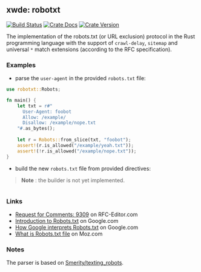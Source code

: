 ## xwde: robotxt

[![Build Status][action-badge]][action-url]
[![Crate Docs][docs-badge]][docs-url]
[![Crate Version][crates-badge]][crates-url]

[action-badge]: https://img.shields.io/github/actions/workflow/status/xwde/robotxt/build.yaml?branch=main&label=build&logo=github&style=for-the-badge
[action-url]: https://github.com/xwde/robotxt/actions/workflows/build.yaml
[crates-badge]: https://img.shields.io/crates/v/robotxt.svg?logo=rust&style=for-the-badge
[crates-url]: https://crates.io/crates/robotxt
[docs-badge]: https://img.shields.io/docsrs/robotxt?logo=Docs.rs&style=for-the-badge
[docs-url]: http://docs.rs/robotxt

The implementation of the robots.txt (or URL exclusion) protocol in the Rust
programming language with the support of `crawl-delay`, `sitemap` and universal
`*` match extensions (according to the RFC specification).

### Examples

- parse the `user-agent` in the provided `robots.txt` file:

```rust
use robotxt::Robots;

fn main() {
    let txt = r#"
      User-Agent: foobot
      Allow: /example/
      Disallow: /example/nope.txt
    "#.as_bytes();
    
    let r = Robots::from_slice(txt, "foobot");
    assert!(r.is_allowed("/example/yeah.txt"));
    assert!(!r.is_allowed("/example/nope.txt"));
}
```

- build the new `robots.txt` file from provided directives:

> **Note** : the builder is not yet implemented.

```rust
```

### Links

- [Request for Comments: 9309](https://www.rfc-editor.org/rfc/rfc9309.txt) on
  RFC-Editor.com
- [Introduction to Robots.txt](https://developers.google.com/search/docs/crawling-indexing/robots/intro)
  on Google.com
- [How Google interprets Robots.txt](https://developers.google.com/search/docs/crawling-indexing/robots/robots_txt)
  on Google.com
- [What is Robots.txt file](https://moz.com/learn/seo/robotstxt) on Moz.com

### Notes

The parser is based on
[Smerity/texting_robots](https://github.com/Smerity/texting_robots).
